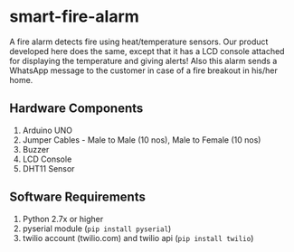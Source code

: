 # smart-fire-alarm
A fire alarm detects fire using heat/temperature sensors. Our product developed here does the same, except that it has a LCD console attached for displaying the temperature and giving alerts! Also this alarm sends a WhatsApp message to the customer in case of a fire breakout in his/her home.

## Hardware Components
1) Arduino UNO
2) Jumper Cables - Male to Male (10 nos), Male to Female (10 nos)
3) Buzzer
4) LCD Console
5) DHT11 Sensor

## Software Requirements
1) Python 2.7x or higher
2) pyserial module (``` pip install pyserial ```)
3) twilio account (twilio.com) and twilio api (``` pip install twilio ```)

